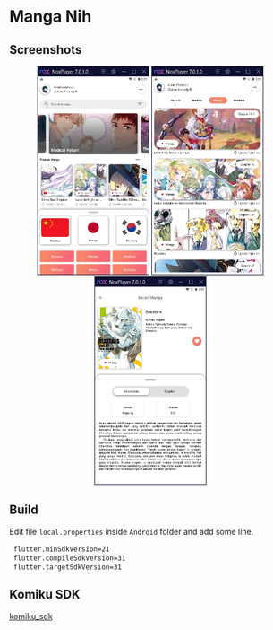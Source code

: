 # Manga Nih

## Screenshots

<p align="center">
    <img style="width: 200px" src="screenshots/1.jpg" />
    <img style="width: 200px" src="screenshots/2.jpg" />
    <img style="width: 200px" src="screenshots/3.jpg" />
</p>

## Build

Edit file `local.properties` inside `Android` folder and add some line.

```
 flutter.minSdkVersion=21
 flutter.compileSdkVersion=31
 flutter.targetSdkVersion=31
```

## Komiku SDK

[komiku_sdk](https://github.com/zalviandyr/komiku_sdk)
